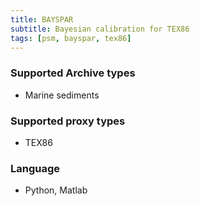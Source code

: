 ```yaml
---
title: BAYSPAR
subtitle: Bayesian calibration for TEX86
tags: [psm, bayspar, tex86]
---
```


### Supported Archive types
+ Marine sediments

### Supported proxy types

+ TEX86

### Language

+ Python, Matlab
